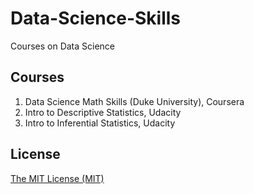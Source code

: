 # Data-Science-Skills
Courses on Data Science

## Courses

1. Data Science Math Skills (Duke University), Coursera
2. Intro to Descriptive Statistics, Udacity
3. Intro to Inferential Statistics, Udacity

## License
[The MIT License (MIT)](LICENSE)
